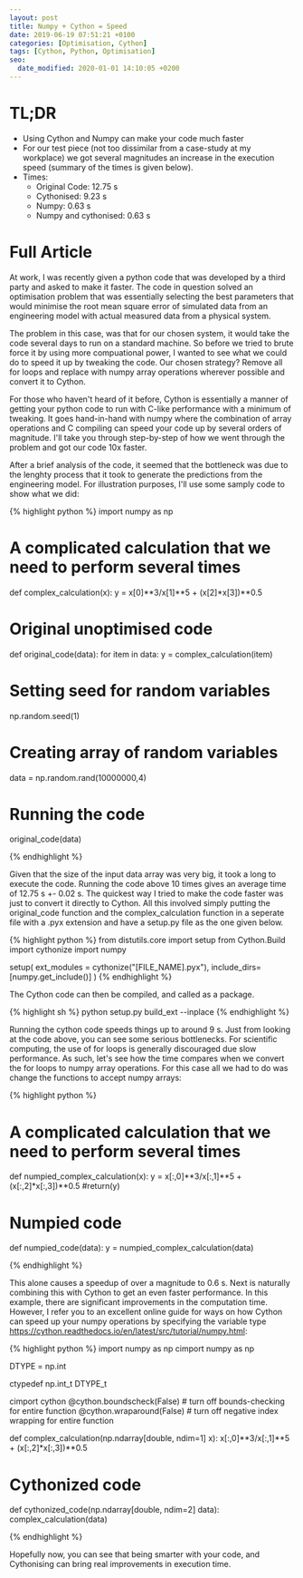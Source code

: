 ```yaml
---
layout: post
title: Numpy + Cython = Speed
date: 2019-06-19 07:51:21 +0100
categories: [Optimisation, Cython]
tags: [Cython, Python, Optimisation]
seo:
  date_modified: 2020-01-01 14:10:05 +0200
---
```


# TL;DR

* Using Cython and Numpy can make your code much faster
* For our test piece (not too dissimilar from a case-study at my workplace) we got several magnitudes an increase in the execution speed (summary of the times is given below). 
* Times:
	* Original Code: 12.75 s 
	* Cythonised: 9.23 s
	* Numpy: 0.63 s
	* Numpy and cythonised: 0.63 s

# Full Article

At work, I was recently given a python code that was developed by a third party and asked to make it faster. The code in question solved an optimisation problem that was essentially selecting the best parameters that would minimise the root mean square error of simulated data from an engineering model with actual measured data from a physical system. 

The problem in this case, was that for our chosen system, it would take the code several days to run on a standard machine. So before we tried to brute force it by using more compuational power, I wanted to see what we could do to speed it up by tweaking the code. Our chosen strategy? Remove all for loops and replace with numpy array operations wherever possible and convert it to Cython. 

For those who haven't heard of it before, Cython is essentially a manner of getting your python code to run with C-like performance with a minimum of tweaking. It goes hand-in-hand with numpy where the combination of array operations and C compiling can speed your code up by several orders of magnitude. I'll take you through step-by-step of how we went through the problem and got our code 10x faster. 

After a brief analysis of the code, it seemed that the bottleneck was due to the lenghty process that it took to generate the predictions from the engineering model. For illustration purposes, I'll use some samply code to show what we did:

{% highlight python %}
import numpy as np

# A complicated calculation that we need to perform several times
def complex_calculation(x):
	y = x[0]**3/x[1]**5 + (x[2]*x[3])**0.5

# Original unoptimised code
def original_code(data):
	for item in data:
		y = complex_calculation(item)


# Setting seed for random variables
np.random.seed(1)

# Creating array of random variables
data = np.random.rand(10000000,4)

# Running the code
original_code(data)

{% endhighlight %}

Given that the size of the input data array was very big, it took a long to execute the code. Running the code above 10 times gives an average time of 12.75 s +- 0.02 s. The quickest way I tried to make the code faster was just to convert it directly to Cython. All this involved simply putting the original_code function and the complex_calculation function in a seperate file with a .pyx extension and have a setup.py file as the one given below. 

{% highlight python %}
from distutils.core import setup
from Cython.Build import cythonize
import numpy

setup(
    ext_modules = cythonize("[FILE_NAME].pyx"),
    include_dirs=[numpy.get_include()]
)
{% endhighlight %}

The Cython code can then be compiled, and called as a package.

{% highlight sh %}
python setup.py build_ext --inplace
{% endhighlight %}

Running the cython code speeds things up to around 9 s. Just from looking at the code above, you can see some serious bottlenecks. For scientific computing, the use of for loops is generally discouraged due slow performance. As such, let's see how the time compares when we convert the for loops to numpy array operations. For this case all we had to do was change the functions to accept numpy arrays:

{% highlight python %}
# A complicated calculation that we need to perform several times
def numpied_complex_calculation(x):
	y = x[:,0]**3/x[:,1]**5 + (x[:,2]*x[:,3])**0.5
	#return(y)

# Numpied code
def numpied_code(data):
	y = numpied_complex_calculation(data)

{% endhighlight %}

This alone causes a speedup of over a magnitude to 0.6 s. Next is naturally combining this with Cython to get an even faster performance. In this example, there are significant improvements in the computation time. However, I refer you to an excellent online guide for ways on how Cython can speed up your numpy operations by specifying the variable type <https://cython.readthedocs.io/en/latest/src/tutorial/numpy.html>:

{% highlight python %}
import numpy as np
cimport numpy as np

DTYPE = np.int

ctypedef np.int_t DTYPE_t

cimport cython
@cython.boundscheck(False) # turn off bounds-checking for entire function
@cython.wraparound(False)  # turn off negative index wrapping for entire function

def complex_calculation(np.ndarray[double, ndim=1] x):
	x[:,0]**3/x[:,1]**5 + (x[:,2]*x[:,3])**0.5

# Cythonized code
def cythonized_code(np.ndarray[double, ndim=2] data):
	complex_calculation(data)

{% endhighlight %}

Hopefully now, you can see that being smarter with your code, and Cythonising can bring real improvements in execution time. 







